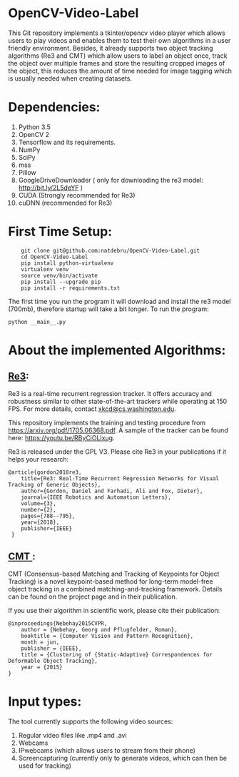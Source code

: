 # OpenCV-Video-Label
This Git repository implements a tkinter/opencv video player which allows users to play videos and enables them to test their own algorithms in a user friendly environment. Besides, it already supports two object tracking algorithms (Re3 and CMT) which allow users to label an object once, track the object over multiple frames and store the resulting cropped images of the object, this reduces the amount of time needed for image tagging which is usually needed when creating datasets.

# Dependencies:
1. Python 3.5 
2. OpenCV 2 
2. Tensorflow and its requirements.
3. NumPy
4. SciPy
5. mss
6. Pillow
7. GoogleDriveDownloader ( only for downloading the re3 model: http://bit.ly/2L5deYF )
8. CUDA (Strongly recommended for Re3)
9. cuDNN (recommended for Re3)

# First Time Setup:
``` 
    git clone git@github.com:natdebru/OpenCV-Video-Label.git
    cd OpenCV-Video-Label
    pip install python-virtualenv
    virtualenv venv
    source venv/bin/activate
    pip install --upgrade pip
    pip install -r requirements.txt
```
The first time you run the program it will download and install the re3 model (700mb), therefore startup will take a bit longer.
To run the program:
```
python __main__.py
```

# About the implemented Algorithms:
## [Re3](https://gitlab.com/danielgordon10/re3-tensorflow):
Re3 is a real-time recurrent regression tracker. It offers accuracy and robustness similar to other state-of-the-art trackers while operating at 150 FPS. For more details, contact xkcd@cs.washington.edu. 

This repository implements the training and testing procedure from https://arxiv.org/pdf/1705.06368.pdf. 
A sample of the tracker can be found here: https://youtu.be/RByCiOLlxug.

Re3 is released under the GPL V3.
Please cite Re3 in your publications if it helps your research:

    @article{gordon2018re3,
        title={Re3: Real-Time Recurrent Regression Networks for Visual Tracking of Generic Objects},
        author={Gordon, Daniel and Farhadi, Ali and Fox, Dieter},
        journal={IEEE Robotics and Automation Letters},
        volume={3},
        number={2},
        pages={788--795},
        year={2018},
        publisher={IEEE}
     }
 
## [CMT ](https://github.com/gnebehay/CMT):
CMT (Consensus-based Matching and Tracking of Keypoints for Object Tracking) is a novel keypoint-based method for long-term model-free object tracking in a combined matching-and-tracking framework. Details can be found on the project page and in their publication. 

If you use their algorithm in scientific work, please cite their publication:

    @inproceedings{Nebehay2015CVPR,
        author = {Nebehay, Georg and Pflugfelder, Roman},
        booktitle = {Computer Vision and Pattern Recognition},
        month = jun,
        publisher = {IEEE},
        title = {Clustering of {Static-Adaptive} Correspondences for Deformable Object Tracking},
        year = {2015}
    }
# Input types:
The tool currently supports the following video sources:
1. Regular video files like .mp4 and .avi
2. Webcams
3. IPwebcams (which allows users to stream from their phone)
4. Screencapturing (currently only to generate videos, which can then be used for tracking)


